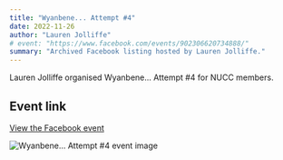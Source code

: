 ```yaml
---
title: "Wyanbene... Attempt #4"
date: 2022-11-26
author: "Lauren Jolliffe"
# event: "https://www.facebook.com/events/902306620734888/"
summary: "Archived Facebook listing hosted by Lauren Jolliffe."
---
```

Lauren Jolliffe organised Wyanbene... Attempt #4 for NUCC members.

## Event link

[View the Facebook event](https://www.facebook.com/events/902306620734888/)

![Wyanbene... Attempt #4 event image](/trip/event-images/20221126_wyanbene_attempt_4.jpg)
